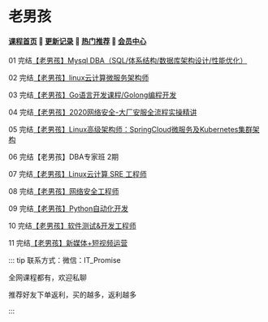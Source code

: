 # 老男孩

#### [**课程首页**](../../README.md) 💖 [**更新记录**](./gxjl-2023.md) 💖 [**热门推荐**](./rmtj.md) 💖 [**会员中心**](./vip.md)

01 完结[【老男孩】Mysql DBA（SQL/体系结构/数据库架构设计/性能优化）](https://edu.51cto.com/course/24231.html)

02 完结[【老男孩】linux云计算微服务架构师](https://edu.51cto.com/course/24320.html)

03 完结[【老男孩】Go语言开发课程/Golong编程开发](https://ke.qq.com/course/3060393)

04 完结[【老男孩】2020网络安全-大厂安服全流程实操精讲](https://edu.51cto.com/topic/3161.html)

05 完结[【老男孩】Linux高级架构师：SpringCloud微服务及Kubernetes集群架构](https://ke.qq.com/course/2772849)

06 完结【老男孩】DBA专家班 2期

07 完结[【老男孩】Linux云计算 SRE 工程师](https://www.oldboyedu.com/)

08 完结[【老男孩】网络安全工程师](https://www.oldboyedu.com/Public/lnh/kec/network/index.html)

09 完结[【老男孩】Python自动化开发](https://www.oldboyedu.com/)

10 完结[【老男孩】软件测试&开发工程师](https://www.oldboyedu.com/)

11 完结[【老男孩】新媒体+短视频运营](https://www.oldboyedu.com/)

::: tip
联系方式：微信：IT_Promise

全网课程都有，欢迎私聊

推荐好友下单返利，买的越多，返利越多

:::